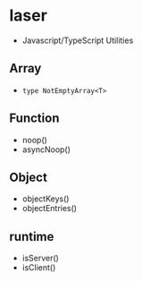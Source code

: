 # laser

- Javascript/TypeScript Utilities

## Array

- `type NotEmptyArray<T>`

## Function

- noop()
- asyncNoop()

## Object

- objectKeys()
- objectEntries()

## runtime

- isServer()
- isClient()
